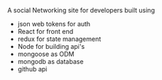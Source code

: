 A social Networking site for developers built using
<br/>
<ul>
  <li>json web tokens for auth</li>
  <li>React for front end</li>
  <li>redux for state management</li>
  <li>Node for building api's</li>
  <li>mongoose as ODM</li>
  <li>mongodb as database</li>
  <li>github api</li>
</ul>
